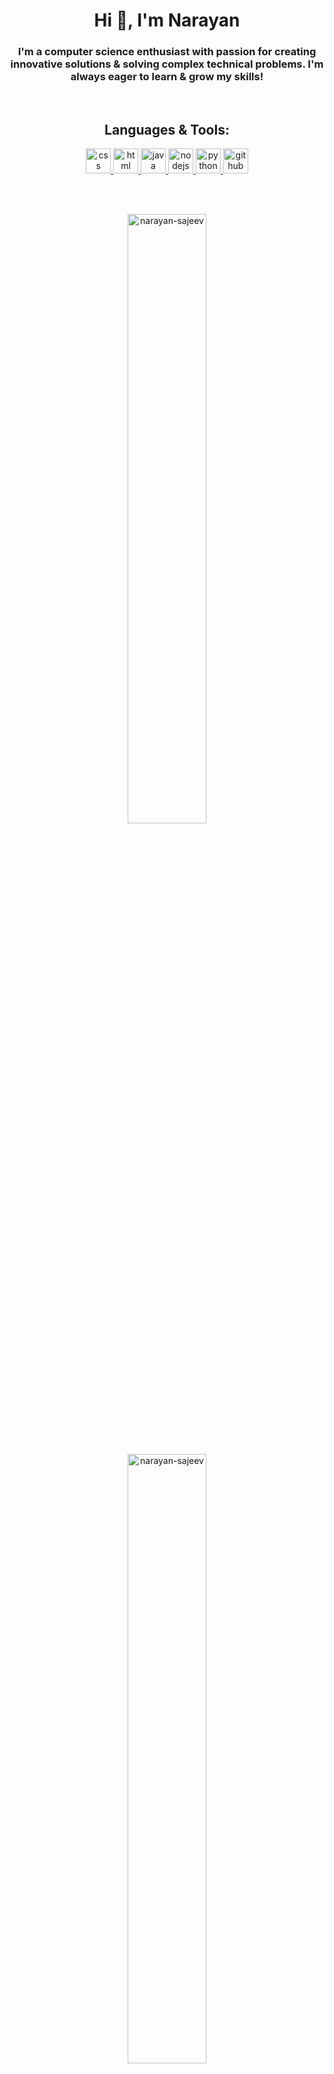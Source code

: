 <h1 align="center">Hi 👋, I'm Narayan</h1>

<h3 align="center">I'm a computer science enthusiast with passion for creating innovative solutions & solving complex technical problems. I'm always eager to learn & grow my skills!</h3>

<br>

<h2 align="center">Languages & Tools:</h2>

<p align="center"> <a href="https://www.w3schools.com/css/"> <img src="https://upload.wikimedia.org/wikipedia/commons/thumb/6/62/CSS3_logo.svg/800px-CSS3_logo.svg.png" alt="css" width="40" height="40"/> </a> <a href="https://www.w3schools.com/html/"> <img src="https://cdn-icons-png.flaticon.com/512/732/732212.png" alt="html" width="40" height="40"/> </a> <a href="https://www.java.com"> <img src="https://cdn-icons-png.flaticon.com/512/226/226777.png" alt="java" width="40" height="40"/> </a> <a href="https://nodejs.org/"> <img src="https://cdn.iconscout.com/icon/free/png-256/node-js-1174925.png" alt="nodejs" width="40" height="40"/> </a> <a href="https://www.python.org"> <img src="https://upload.wikimedia.org/wikipedia/commons/thumb/c/c3/Python-logo-notext.svg/1869px-Python-logo-notext.svg.png" alt="python" width="40" height="40"/> </a> <a href="https://github.com"> <img src="https://cdn-icons-png.flaticon.com/512/25/25231.png" alt="github" width="40" height="40"></p>

<br><br>

<p align="center">
    <img width="50%" src="https://github-readme-stats.vercel.app/api/top-langs?username=narayan-sajeev&show_icons=true&layout=compact&theme=dark&hide=html" alt="narayan-sajeev">
    <br><br><br>
    <img width="50%" src="https://github-readme-stats.vercel.app/api?username=narayan-sajeev&show_icons=true&theme=dark" alt="narayan-sajeev">		  
</p>

<br><br>

#

<br><br>

<p align="center">
    <img src="https://metrics.lecoq.io/narayan-sajeev">
</p>